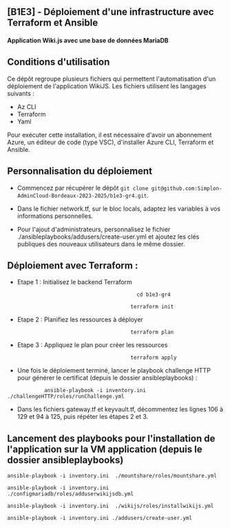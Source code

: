 ## [B1E3] - Déploiement d'une infrastructure avec Terraform et Ansible ##

#### Application Wiki.js avec une base de données MariaDB  ####

## Conditions d'utilisation ##
>
Ce dépôt regroupe plusieurs fichiers qui permettent l'automatisation d'un déploiement de l'application WikiJS.
Les fichiers utilisent les langages suivants :
-	Az CLI
-	Terraform 
-	Yaml

Pour exécuter cette installation, il est nécessaire d'avoir un abonnement Azure, un éditeur de code (type VSC), d'installer Azure CLI, Terraform et Ansible.

## Personnalisation du déploiement ##

* Commencez par récupérer le dépôt `git clone git@github.com:Simplon-AdminCloud-Bordeaux-2023-2025/b1e3-gr4.git`.

* Dans le fichier network.tf, sur le bloc locals, adaptez les variables à vos informations personnelles.

* Pour l'ajout d'administrateurs, personnalisez le fichier ./ansibleplaybooks/addusers/create-user.yml et ajoutez les clés publiques des nouveaux utilisateurs dans le même dossier.

## Déploiement avec Terraform : ##

* Etape 1 : Initialisez le backend Terraform
>
                                              cd b1e3-gr4
>
                                            terraform init

* Etape 2 : Planifiez les ressources à déployer
>
                                            terraform plan

* Etape 3 : Appliquez le plan pour créer les ressources
>
                                            terraform apply

* Une fois le déploiement terminé, lancer le playbook challenge HTTP pour générer le certificat (depuis le dossier ansibleplaybooks) :
>
                ansible-playbook -i inventory.ini ./challengeHTTP/roles/runChallenge.yml

* Dans les fichiers gateway.tf et keyvault.tf, décommentez les lignes 106 à 129 et 94 à 125, puis répéter les étapes 2 et 3.

## Lancement des playbooks pour l'installation de l'application sur la VM application (depuis le dossier ansibleplaybooks) 
>
  `ansible-playbook -i inventory.ini  ./mountshare/roles/mountshare.yml`
>
  `ansible-playbook -i inventory.ini  ./configmariadb/roles/adduserwikijsdb.yml`
>
  `ansible-playbook -i inventory.ini  ./wikijs/roles/installwikijs.yml`
>
  `ansible-playbook -i inventory.ini ./addusers/create-user.yml`


